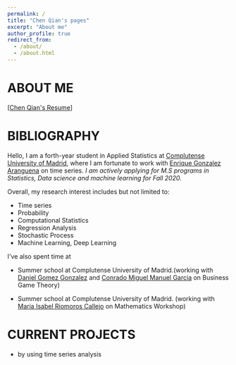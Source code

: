 ```yaml
---
permalink: /
title: "Chen Qian's pages"
excerpt: "About me"
author_profile: true
redirect_from: 
  - /about/
  - /about.html
---
```

ABOUT ME
======
\[[Chen Qian's Resume](https://github.com/Chen20191020/ChenQian.github.io/files/CV.pdf)\]

BIBLIOGRAPHY
======
Hello, I am a forth-year student in Applied Statistics at [Complutense University of Madrid](https://www.ucm.es/english), where I am fortunate to work with [Enrique Gonzalez Aranguena](https://scholar.google.es/citations?user=dQ10NgMAAAAJ&hl=es) on time series. *I am actively applying for M.S programs in Statistics, Data science and machine learning for Fall 2020.*

Overall, my research interest includes but not limited to:
*  Time series
*  Probability
*  Computational Statistics
*  Regression Analysis
*  Stochastic Process
*  Machine Learning, Deep Learning


I've also spent time at 
* Summer school at Complutense University of Madrid.(working with [Daniel Gomez Gonzalez](https://www.ucm.es/estadisticaycienciadatos/daniel-gomez-gonzalez-1) and [Conrado Miguel Manuel Garcia](http://worldcat.org/identities/np-manuel%20garcia,%20conrado%20miguel/) on Business Game Theory)

* Summer school at Complutense University of Madrid. (working with [Maria Isabel Riomoros Callejo](https://scholar.google.es/citations?user=LXduvVYAAAAJ&hl=es) on Mathematics Workshop)

CURRENT PROJECTS
======
* by using time series analysis
